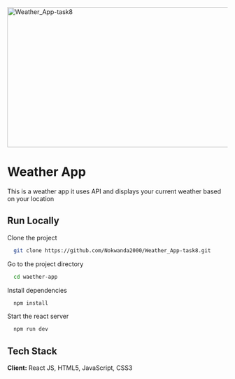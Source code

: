 <img src="https://socialify.git.ci/Nokwanda2000/Weather_App-task8/image?language=1&owner=1&name=1&stargazers=1&theme=Light" alt="Weather_App-task8" width="640" height="320" />
<h1>Weather App</h1>
<p>This is a weather app it uses API and displays your current weather based on your location</p>


## Run Locally
Clone the project
```bash
  git clone https://github.com/Nokwanda2000/Weather_App-task8.git
```
Go to the project directory
```bash
  cd waether-app
```
Install dependencies
```bash
  npm install
```
Start the react server
```bash
  npm run dev
```
## Tech Stack
**Client:** React JS, HTML5, JavaScript, CSS3
